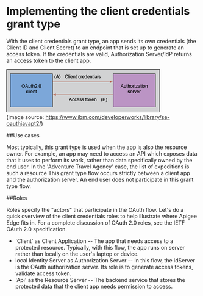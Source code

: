
# Implementing the client credentials grant type
With the client credentials grant type, an app sends its own credentials (the Client ID and Client Secret) to an endpoint that is set up to generate an access token. 
If the credentials are valid, Authorization Server/IdP returns an access token to the client app.



![client_credentials flow](/Clients/1.client_credentials/image001.png)
<br/>(image source: https://www.ibm.com/developerworks/library/se-oauthjavapt2/)

##Use cases

Most typically, this grant type is used when the app is also the resource owner. 
For example, an app may need to access an API which exposes data that it uses to perform its work, rather than data specifically owned by the end user.
In the 'Adventure Travel Agency' case, the list of expeditions is such a resource
This grant type flow occurs strictly between a client app and the authorization server. An end user does not participate in this grant type flow.

##Roles

Roles specify the "actors" that participate in the OAuth flow. Let's do a quick overview of the client credentials roles to help illustrate where Apigee Edge fits in. For a complete discussion of OAuth 2.0 roles, see the IETF OAuth 2.0 specification. 

* 'Client' as Client Application -- The app that needs access to a protected resource. Typically, with this flow, the app runs on server rather than locally on the user's laptop or device.
* local Identity Server as Authorization Server -- In this flow, the idServer is the OAuth authorization server. Its role is to generate access tokens, validate access token.
* 'Api' as the Resource Server -- The backend service that stores the protected data that the client app needs permission to access. 


